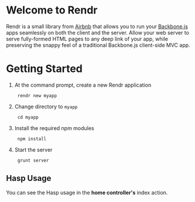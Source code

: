 # Welcome to Rendr

Rendr is a small library from [Airbnb](https://www.airbnb.com) that allows you to run your [Backbone.js](http://backbonejs.org/) apps seamlessly on both the client and the server. Allow your web server to serve fully-formed HTML pages to any deep link of your app, while preserving the snappy feel of a traditional Backbone.js client-side MVC app.


# Getting Started

1. At the command prompt, create a new Rendr application

        rendr new myapp

2. Change directory to `myapp`

        cd myapp

3. Install the required npm modules

        npm install

4. Start the server

        grunt server

## Hasp Usage

You can see the Hasp usage in the **home controller's** index action.